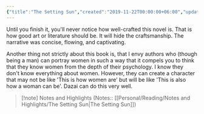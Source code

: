 ```yaml
---
{"title":"The Setting Sun","created":"2019-11-22T00:00:00+06:00","updated":"2024-10-03T13:54:01+06:00","read_count":"1","authors":["Osamu Dazai","Donald Keene"],"isbn10":811200329,"rating":5,"reviewed":true,"log":[{"status":"Read","timestamp":"2019-12-03T00:00:00+06:00"},{"status":"To Read","timestamp":"2019-11-22T00:00:00+06:00"}],"status":"Read","dg-publish":true,"dg-note-icon":2,"dg-path":"Reading/Books/Read/The Setting Sun by Osamu Dazai.md","permalink":"/reading/books/read/the-setting-sun-by-osamu-dazai/","dgPassFrontmatter":true,"noteIcon":2}
---
```


Until you finish it, you'll never notice how well-crafted this novel is. That is how good art or literature should be. It will hide the craftsmanship. The narrative was concise, flowing, and captivating.  
  
Another thing not strictly about this book is, that I envy authors who (though being a man) can portray women in such a way that it compels you to think that they know women from the depth of their psychology. I know they don't know everything about women. However, they can create a character that may not be like 'This is how women are' but will be like 'This is also how a woman can be'. Dazai can do this very well.

> [!note] Notes and Highlights
> (Notes:: [[Personal/Reading/Notes and Highlights/The Setting Sun\|The Setting Sun]])